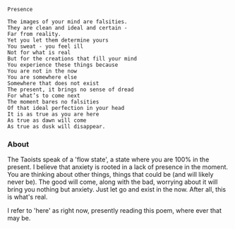 ```
Presence

The images of your mind are falsities.
They are clean and ideal and certain -
Far from reality.
Yet you let them determine yours
You sweat - you feel ill
Not for what is real
But for the creations that fill your mind
You experience these things because
You are not in the now
You are somewhere else
Somewhere that does not exist
The present, it brings no sense of dread
For what’s to come next
The moment bares no falsities
Of that ideal perfection in your head
It is as true as you are here
As true as dawn will come
As true as dusk will disappear.
```

### About
The Taoists speak of a 'flow state', a state where you are 100% in the present. I believe that anxiety is rooted in a lack of presence in the moment. You are thinking about other things, things that could be (and will likely never be). The good will come, along with the bad, worrying about it will bring you nothing but anxiety. Just let go and exist in the now. After all, this is what's real.

I refer to 'here' as right now, presently reading this poem, where ever that may be. 
